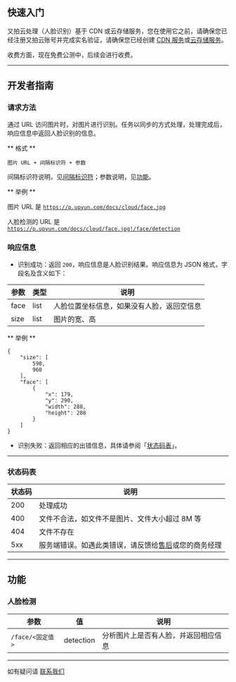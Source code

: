 ## 快速入门

又拍云处理（人脸识别）基于 CDN 或云存储服务，您在使用它之前，请确保您已经注册又拍云账号并完成实名验证，请确保您已经创建 [CDN 服务](/cdn/guide/)或[云存储服务](/api/quick_start/)。

收费方面，现在免费公测中，后续会进行收费。

---------

## 开发者指南

<a name="submit_task"></a>
### 请求方法

通过 URL 访问图片时，对图片进行识别。任务以同步的方式处理，处理完成后，响应信息中返回人脸识别的信息。

** 格式 **

```
图片 URL + 间隔标识符 + 参数
```

间隔标识符说明，见[间隔标识符](/cloud/image/#tag)；参数说明，见[功能](#function)。

** 举例 **

图片 URL 是 <a href="https://p.upyun.com/docs/cloud/face.jpg" target="_blank" title="查看">`https://p.upyun.com/docs/cloud/face.jpg`</a> 

人脸检测的 URL 是 <a href="https://p.upyun.com/docs/cloud/face.jpg!/face/detection" target="_blank" title="查看">`https://p.upyun.com/docs/cloud/face.jpg!/face/detection`</a>

### 响应信息

- 识别成功：返回 `200`，响应信息是人脸识别结果。响应信息为 JSON 格式，字段名及含义如下：

| 参数      	| 类型   	| 说明                                                      	|
|-----------|-----------|-----------------------------------------------------------|
| face   	| list 		| 人脸位置坐标信息，如果没有人脸，返回空信息   					|
| size   	| list 		| 图片的宽、高   	     										|

** 举例 **

```
{
    "size": [
        598,
        960
    ],
    "face": [
        {
            "x": 179,
            "y": 290,
            "width": 288,
            "height": 288
        }
    ]
}
```

- 识别失败：返回相应的出错信息，具体请参阅「[状态码表](#status)」。

---------

<a name="status"></a>
### 状态码表

| 状态码    		| 说明        							|
|---------------|---------------------------------------|
| 200         	| 处理成功    							|
| 400         	| 文件不合法，如文件不是图片、文件大小超过 8M 等	|
| 404         	| 文件不存在    							|
| 5xx         	| 服务端错误。如遇此类错误，请反馈给[售后](https://www.upyun.com/about_contact.html)或您的商务经理 |

---------

<a name="function"></a>
## 功能

### 人脸检测

| 参数       		| 值                		| 说明   		            		|
|-------------------|-----------------------|-----------------------------------|
| `/face/<固定值>` 	| detection             | 分析图片上是否有人脸，并返回相应信息 	|

---------

如有疑问请 [联系我们](https://www.upyun.com/about_contact.html)
